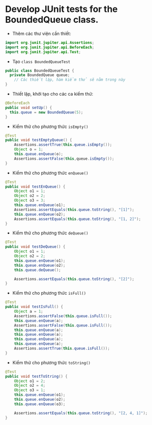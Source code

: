 # Develop JUnit tests for the BoundedQueue class.

- Thêm các thư viện cần thiết:

```java
import org.junit.jupiter.api.Assertions;
import org.junit.jupiter.api.BeforeEach;
import org.junit.jupiter.api.Test;
```

- Tạo `class BoundedQueueTest`

```java
public class BoundedQueueTest {
  private BoundedQueue queue;
    // Các thiết lập, hàm kiểm thử sẽ nằm trong này
}
```

- Thiết lập, khởi tạo cho các ca kiểm thử:

```java
@BeforeEach
public void setUp() {
  this.queue = new BoundedQueue(5);
}
```

- Kiểm thử cho phương thức `isEmpty()`

```java
@Test
public void testEmptyQueue() {
    Assertions.assertTrue(this.queue.isEmpty());
    Object o = 1;
    this.queue.enQueue(o);
    Assertions.assertFalse(this,queue.isEmpty());
}
```

- Kiểm thử cho phương thức `enQueue()`

```java
@Test
public void testEnQueue() {
    Object o1 = 1;
    Object o2 = 2;
    Object o3 = 3;
    this.queue.enQueue(o1);
    Assertions.assertEquals(this.queue.toString(), "[1]");
    this.queue.enQueue(o2);
    Assertions.assertEquals(this.queue.toString(), "[1, 2]");
}
```

- Kiểm thử cho phương thức `deQueue()`

```java
@Test
public void testDeQueue() {
    Object o1 = 1;
    Object o2 = 2;
    this.queue.enQueue(o1);
    this.queue.enQueue(o2);
    this.queue.deQueue();

    Assertions.assertEquals(this.queue.toString(), "[2]");
}
```

- Kiểm thử cho phương thức `isFull()`

```java
@Test
public void testIsFull() {
    Object a = 1;
    Assertions.assertFalse(this.queue.isFull());
    this.queue.enQueue(a);
    Assertions.assertFalse(this.queue.isFull());
    this.queue.enQueue(a);
    this.queue.enQueue(a);
    this.queue.enQueue(a);
    this.queue.enQueue(a);
    Assertions.assertTrue(this.queue.isFull());
}
```

- Kiểm thử cho phương thức `toString()`

```java
@Test
public void testToString() {
    Object o1 = 2;
    Object o2 = 4;
    Object o3 = 1;
    this.queue.enQueue(o1);
    this.queue.enQueue(o2);
    this.queue.enQueue(o3);

    Assertions.assertEquals(this.queue.toString(), "[2, 4, 1]");
}
```
